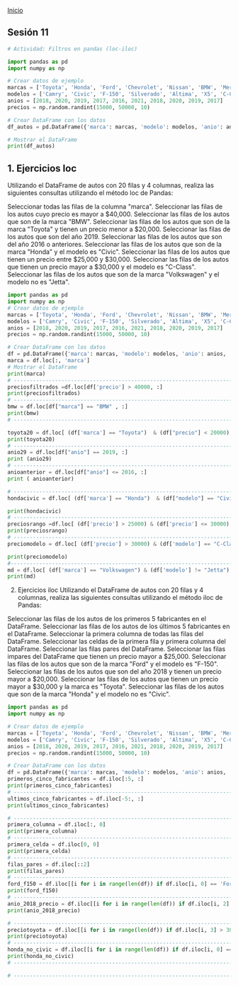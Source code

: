 <!-- No borrar o modificar -->
[Inicio](./index.md)

## Sesión 11 


<!-- Su documentación aquí -->




```python
# Actividad: Filtros en pandas (loc-iloc)

import pandas as pd
import numpy as np

# Crear datos de ejemplo
marcas = ['Toyota', 'Honda', 'Ford', 'Chevrolet', 'Nissan', 'BMW', 'Mercedes-Benz', 'Audi', 'Volkswagen', 'Hyundai']
modelos = ['Camry', 'Civic', 'F-150', 'Silverado', 'Altima', 'X5', 'C-Class', 'A4', 'Jetta', 'Elantra']
anios = [2018, 2020, 2019, 2017, 2016, 2021, 2018, 2020, 2019, 2017]
precios = np.random.randint(15000, 50000, 10)

# Crear DataFrame con los datos
df_autos = pd.DataFrame({'marca': marcas, 'modelo': modelos, 'anio': anios, 'precio': precios})

# Mostrar el DataFrame
print(df_autos)
```

## 1. Ejercicios loc
Utilizando el DataFrame de autos con 20 filas y 4 columnas, realiza las siguientes consultas utilizando el método loc de Pandas:

 Seleccionar todas las filas de la columna "marca".
 Seleccionar las filas de los autos cuyo precio es mayor a $40,000.
 Seleccionar las filas de los autos que son de la marca "BMW".
 Seleccionar las filas de los autos que son de la marca "Toyota" y tienen un precio menor a $20,000.
 Seleccionar las filas de los autos que son del año 2019.
 Seleccionar las filas de los autos que son del año 2016 o anteriores.
 Seleccionar las filas de los autos que son de la marca "Honda" y el modelo es "Civic".
 Seleccionar las filas de los autos que tienen un precio entre $25,000 y $30,000.
 Seleccionar las filas de los autos que tienen un precio mayor a $30,000 y el modelo es "C-Class".
 Seleccionar las filas de los autos que son de la marca "Volkswagen" y el modelo no es "Jetta".
```python 
import pandas as pd
import numpy as np
# Crear datos de ejemplo
marcas = ['Toyota', 'Honda', 'Ford', 'Chevrolet', 'Nissan', 'BMW', 'Mercedes-Benz', 'Audi', 'Volkswagen', 'Hyundai']
modelos = ['Camry', 'Civic', 'F-150', 'Silverado', 'Altima', 'X5', 'C-Class', 'A4', 'Jetta', 'Elantra']
anios = [2018, 2020, 2019, 2017, 2016, 2021, 2018, 2020, 2019, 2017]
precios = np.random.randint(15000, 50000, 10)

# Crear DataFrame con los datos
df = pd.DataFrame({'marca': marcas, 'modelo': modelos, 'anio': anios, 'precio': precios})
marca = df.loc[:, 'marca']
# Mostrar el DataFrame
print(marca)
# -----------------------------------------------------------------------------------------------------------------------------------------------
preciosfiltrados =df.loc[df['precio'] > 40000, :]
print(preciosfiltrados)
# -----------------------------------------------------------------------------------------------------------------------------------------------
bmw = df.loc[df["marca"] == "BMW" , :]
print(bmw)
# -----------------------------------------------------------------------------------------------------------------------------------------------

toyota20 = df.loc[ (df['marca'] == "Toyota")  & (df["precio"] < 20000), :]
print(toyota20)
# -----------------------------------------------------------------------------------------------------------------------------------------------
anio29 = df.loc[df["anio"] == 2019, :]
print (anio29)
# -----------------------------------------------------------------------------------------------------------------------------------------------
anioanterior = df.loc[df["anio"] <= 2016, :]
print ( anioanterior)

# -----------------------------------------------------------------------------------------------------------------------------------------------
hondacivic = df.loc[ (df['marca'] == "Honda")  & (df["modelo"] == "Civic"), :]

print(hondacivic)
# -----------------------------------------------------------------------------------------------------------------------------------------------
preciosrango =df.loc[ (df['precio'] > 25000) & (df['precio'] <= 30000), :]
print(preciosrango)
# -------------------------------------------------------------------------------------------------------
preciomodelo = df.loc[ (df['precio'] > 30000) & (df['modelo'] == "C-Class"), :]

print(preciomodelo)
#--------------------------------------------------------------------------------------------------------
md = df.loc[ (df['marca'] == "Volkswagen") & (df['modelo'] != "Jetta"), :]
print(md)
```


2. Ejercicios iloc
Utilizando el DataFrame de autos con 20 filas y 4 columnas, realiza las siguientes consultas utilizando el método iloc de Pandas:

Seleccionar las filas de los autos de los primeros 5 fabricantes en el DataFrame.
Seleccionar las filas de los autos de los últimos 5 fabricantes en el DataFrame.
Seleccionar la primera columna de todas las filas del DataFrame.
Seleccionar las celdas de la primera fila y primera columna del DataFrame.
Seleccionar las filas pares del DataFrame.
Seleccionar las filas impares del DataFrame que tienen un precio mayor a $25,000.
Seleccionar las filas de los autos que son de la marca "Ford" y el modelo es "F-150".
Seleccionar las filas de los autos que son del año 2018 y tienen un precio mayor a $20,000.
Seleccionar las filas de los autos que tienen un precio mayor a $30,000 y la marca es "Toyota".
Seleccionar las filas de los autos que son de la marca "Honda" y el modelo no es "Civic".
```python
import pandas as pd
import numpy as np

# Crear datos de ejemplo
marcas = ['Toyota', 'Honda', 'Ford', 'Chevrolet', 'Nissan', 'BMW', 'Mercedes-Benz', 'Audi', 'Volkswagen', 'Hyundai']
modelos = ['Camry', 'Civic', 'F-150', 'Silverado', 'Altima', 'X5', 'C-Class', 'A4', 'Jetta', 'Elantra']
anios = [2018, 2020, 2019, 2017, 2016, 2021, 2018, 2020, 2019, 2017]
precios = np.random.randint(15000, 50000, 10)

# Crear DataFrame con los datos
df = pd.DataFrame({'marca': marcas, 'modelo': modelos, 'anio': anios, 'precio': precios})
primeros_cinco_fabricantes = df.iloc[:5, :]
print(primeros_cinco_fabricantes)
# -----------------------------------------------------------------------------------------------------------------------------------------------
ultimos_cinco_fabricantes = df.iloc[-5:, :]
print(ultimos_cinco_fabricantes)

# -----------------------------------------------------------------------------------------------------------------------------------------------
primera_columna = df.iloc[:, 0]
print(primera_columna)
# -----------------------------------------------------------------------------------------------------------------------------------------------
primera_celda = df.iloc[0, 0]
print(primera_celda)
# -----------------------------------------------------------------------------------------------------------------------------------------------
filas_pares = df.iloc[::2]
print(filas_pares)
# -----------------------------------------------------------------------------------------------------------------------------------------------
ford_f150 = df.iloc[[i for i in range(len(df)) if df.iloc[i, 0] == 'Ford' and df.iloc[i, 1] == 'F-150'], :]
print(ford_f150)
# -----------------------------------------------------------------------------------------------------------------------------------------------
anio_2018_precio = df.iloc[[i for i in range(len(df)) if df.iloc[i, 2] == 2018 and df.iloc[i, 3] > 20000], :]
print(anio_2018_precio)

# -----------------------------------------------------------------------------------------------------------------------------------------------
preciotoyota = df.iloc[[i for i in range(len(df)) if df.iloc[i, 3] > 30000 and df.iloc[i, 0] == 'Toyota'], :]
print(preciotoyota)
# -----------------------------------------------------------------------------------------------------------------------------------------------
honda_no_civic = df.iloc[[i for i in range(len(df)) if df.iloc[i, 0] == 'Honda' and df.iloc[i, 1] != 'Civic'], :]
print(honda_no_civic)
# -----------------------------------------------------------------------------------------------------------------------------------------------

# -----------------------------------------------------------------------------------------------------------------------------------------------
```